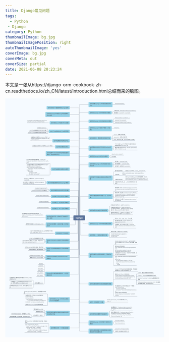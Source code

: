 ```yaml
---
title: Django常见问题
tags:
  - Python
 - Django
category: Python
thumbnailImage: bg.jpg
thumbnailImagePosition: right
autoThumbnailImage: 'yes'
coverImage: bg.jpg
coverMeta: out
coverSize: partial
date: 2021-06-08 20:23:24
---
```


本文是一张从https://django-orm-cookbook-zh-cn.readthedocs.io/zh_CN/latest/introduction.html总结而来的脑图。

<!-- more -->

![Django常见问题](Django常见问题/Django.png)